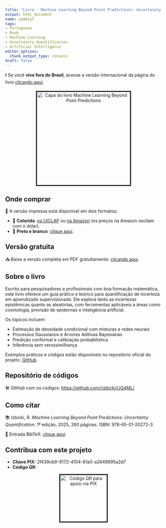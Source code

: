 ```yaml
---
title: "Livro - Machine Learning Beyond Point Predictions: Uncertainty Quantification"
output: html_document
name: uq4mlpt
tags:
- Portuguese
- Book
- Machine Learning
- Uncertainty Quantification
- Artificial Intelligence
editor_options: 
  chunk_output_type: console
draft: false
---
```


<!-- Metadados para Google Scholar -->
<meta name="citation_title" content="Machine Learning Beyond Point Predictions: Uncertainty Quantification">
<meta name="citation_author" content="Rafael Izbicki">
<meta name="citation_publication_date" content="2025">
<meta name="citation_isbn" content="978-65-01-20272-3">
<meta name="citation_pdf_url" content="https://www.rafaelizbicki.com/UQ4ML.pdf">
<meta name="citation_language" content="pt">

<!-- Google Analytics -->
<script async src="https://www.googletagmanager.com/gtag/js?id=G-8F80C9P3HV"></script>
<script>
  window.dataLayer = window.dataLayer || [];
  function gtag(){dataLayer.push(arguments);}
  gtag('js', new Date());
  gtag('config', 'G-8F80C9P3HV');
</script>

<!-- Link internacional -->
<p>❗️ Se você <strong>vive fora do Brasil</strong>, acesse a versão internacional da página do livro <a href="../UQ4ML" target="_blank">clicando aqui</a>.</p>

<!-- Capa do livro -->
<div style="text-align: center; margin-top: 20px;">
  <img src="../img/uq4ml_cover.png" alt="Capa do livro Machine Learning Beyond Point Predictions" width="300px" style="border: 3px solid;"/>
</div>

<!-- Onde comprar -->
<h2>Onde comprar</h2>
<p>📘 A versão impressa está disponível em dois formatos:</p>
<ul>
  <li>📙 <strong>Colorida</strong>: <a href="https://loja.uiclap.com/titulo/ua75388" target="_blank">na UICLAP</a> ou <a href="https://www.amazon.com.br/Machine-Learning-Beyond-Point-Predictions/dp/6501202728" target="_blank">na Amazon</a> (os preços na Amazon oscilam com o dólar).</li>
  <li>📗 <strong>Preto e branco</strong>: <a href="https://loja.uiclap.com/titulo/ua75426" target="_blank">clique aqui</a>.</li>
</ul>

<!-- PDF gratuito -->
<h2>Versão gratuita</h2>
<p>📥 Baixe a versão completa em PDF gratuitamente: <a href="../UQ4ML.pdf" target="_blank">clicando aqui</a>.</p>

<!-- Sobre o livro -->
<h2>Sobre o livro</h2>
<p>
  Escrito para pesquisadores e profissionais com boa formação matemática, este livro oferece um guia prático e teórico para quantificação de incerteza em aprendizado supervisionado. Ele explora tanto as incertezas epistêmicas quanto as aleatórias, com ferramentas aplicáveis a áreas como cosmologia, previsão de epidemias e inteligência artificial.
</p>
<p>Os tópicos incluem:
  <ul>
    <li>Estimação de densidade condicional com misturas e redes neurais</li>
    <li>Processos Gaussianos e Árvores Aditivas Bayesianas</li>
    <li>Predição conformal e calibração probabilística</li>
    <li>Inferência sem verossimilhança</li>
  </ul>
</p>
<p>Exemplos práticos e códigos estão disponíveis no repositório oficial do projeto: <a href="https://github.com/rizbicki/UQ4ML/" target="_blank">GitHub</a>.</p>

<!-- GitHub -->
<h2>Repositório de códigos</h2>
<p>
  🛠️ GitHub com os códigos: <a href="https://github.com/rizbicki/UQ4ML/" target="_blank">https://github.com/rizbicki/UQ4ML/</a>
</p>

<!-- Citação -->
<h2>Como citar</h2>
<p>
  📚 Izbicki, R. <em>Machine Learning Beyond Point Predictions: Uncertainty Quantification</em>. 1ª edição, 2025, 260 páginas. ISBN: 978-65-01-20272-3.
</p>
<p>
  📜 Entrada BibTeX: <a href="../uq4ml.bib" target="_blank">clique aqui</a>.
</p>

<!-- Apoio -->
<h2>Contribua com este projeto</h2>
<ul>
  <li><strong>Chave PIX:</strong> 2f439cb9-9172-4104-81a0-a2649695a2d7</li>
  <li><strong>Código QR:</strong></li>
</ul>
<div style="text-align: center; margin-top: 10px;">
  <img src="../img/QR.png" alt="Código QR para apoio via PIX" width="150px" style="border: 3px solid;"/>
</div>

<!-- Ko-Fi -->
<script src='https://storage.ko-fi.com/cdn/scripts/overlay-widget.js'></script>
<script>
  kofiWidgetOverlay.draw('rizbicki', {
    'type': 'floating-chat',
    'floating-chat.donateButton.text': 'Support Me',
    'floating-chat.donateButton.background-color': '#00b9fe',
    'floating-chat.donateButton.text-color': '#fff'
  });
</script>
